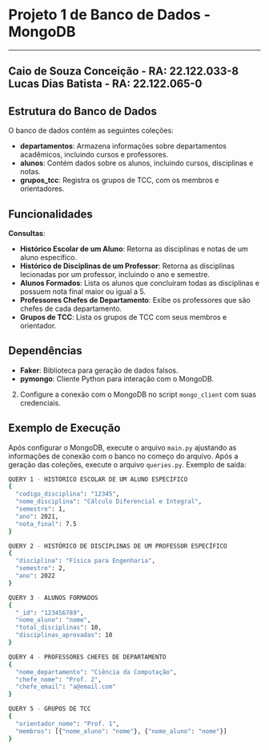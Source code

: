 # Projeto 1 de Banco de Dados - MongoDB
---
Caio de Souza Conceição - RA: 22.122.033-8
Lucas Dias Batista - RA: 22.122.065-0
---
## Estrutura do Banco de Dados

O banco de dados contém as seguintes coleções:

- **departamentos**: Armazena informações sobre departamentos acadêmicos, incluindo cursos e professores.
- **alunos**: Contém dados sobre os alunos, incluindo cursos, disciplinas e notas.
- **grupos_tcc**: Registra os grupos de TCC, com os membros e orientadores.

## Funcionalidades

**Consultas**:
   - **Histórico Escolar de um Aluno**: Retorna as disciplinas e notas de um aluno específico.
   - **Histórico de Disciplinas de um Professor**: Retorna as disciplinas lecionadas por um professor, incluindo o ano e semestre.
   - **Alunos Formados**: Lista os alunos que concluíram todas as disciplinas e possuem nota final maior ou igual a 5.
   - **Professores Chefes de Departamento**: Exibe os professores que são chefes de cada departamento.
   - **Grupos de TCC**: Lista os grupos de TCC com seus membros e orientador.

## Dependências

- **Faker**: Biblioteca para geração de dados falsos.
- **pymongo**: Cliente Python para interação com o MongoDB.

2. Configure a conexão com o MongoDB no script `mongo_client` com suas credenciais.

## Exemplo de Execução

Após configurar o MongoDB, execute o arquivo `main.py` ajustando as informações de conexäo com o banco no começo do arquivo.
Após a geração das coleções, execute o arquivo `queries.py`. Exemplo de saída:

```bash
QUERY 1 - HISTÓRICO ESCOLAR DE UM ALUNO ESPECÍFICO
{
  "codigo_disciplina": "12345",
  "nome_disciplina": "Cálculo Diferencial e Integral",
  "semestre": 1,
  "ano": 2021,
  "nota_final": 7.5
}

QUERY 2 - HISTÓRICO DE DISCIPLINAS DE UM PROFESSOR ESPECÍFICO
{
  "disciplina": "Física para Engenharia",
  "semestre": 2,
  "ano": 2022
}

QUERY 3 - ALUNOS FORMADOS
{
  "_id": "123456789",
  "nome_aluno": "nome",
  "total_disciplinas": 10,
  "disciplinas_aprovadas": 10
}

QUERY 4 - PROFESSORES CHEFES DE DEPARTAMENTO
{
  "nome_departamento": "Ciência da Computação",
  "chefe_nome": "Prof. 2",
  "chefe_email": "a@email.com"
}

QUERY 5 - GRUPOS DE TCC
{
  "orientador_nome": "Prof. 1",
  "membros": [{"nome_aluno": "nome"}, {"nome_aluno": "nome"}]
}
```

